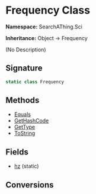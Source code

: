 # Frequency Class
**Namespace:** SearchAThing.Sci

**Inheritance:** Object → Frequency

(No Description)

## Signature
```csharp
static class Frequency
```
## Methods
- [Equals](Frequency/Equals.md)
- [GetHashCode](Frequency/GetHashCode.md)
- [GetType](Frequency/GetType.md)
- [ToString](Frequency/ToString.md)
## Fields
- [hz](Frequency/hz.md) (static)
## Conversions
